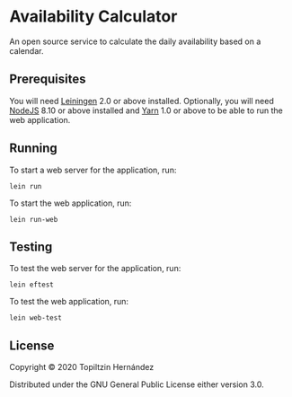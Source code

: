 # Availability Calculator

An open source service to calculate the daily availability based on a calendar.

## Prerequisites

You will need [Leiningen][1] 2.0 or above installed.
Optionally, you will need [NodeJS][2] 8.10 or above installed and [Yarn][3] 1.0 or above to be able to run the web application.

[1]: https://github.com/technomancy/leiningen
[2]: https://github.com/nodejs/node
[3]: https://github.com/yarnpkg/yarn

## Running

To start a web server for the application, run:

    lein run 

To start the web application, run:

    lein run-web

## Testing

To test the web server for the application, run:

    lein eftest 

To test the web application, run:

    lein web-test

## License

Copyright © 2020 Topiltzin Hernández

Distributed under the GNU General Public License either version 3.0.
